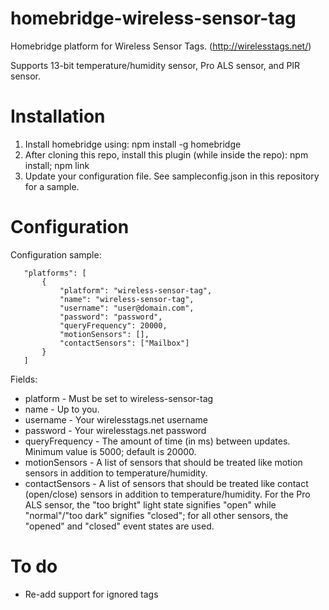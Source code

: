# homebridge-wireless-sensor-tag
 
Homebridge platform for Wireless Sensor Tags. (http://wirelesstags.net/)

Supports 13-bit temperature/humidity sensor, Pro ALS sensor, and PIR sensor.
 
# Installation

1. Install homebridge using: npm install -g homebridge
2. After cloning this repo, install this plugin (while inside the repo): npm install; npm link
3. Update your configuration file. See sampleconfig.json in this repository for a sample. 
 
# Configuration

Configuration sample:
 
 ```
    "platforms": [
        {
            "platform": "wireless-sensor-tag",
            "name": "wireless-sensor-tag",         
            "username": "user@domain.com",      
            "password": "password",
            "queryFrequency": 20000,
            "motionSensors": [],
            "contactSensors": ["Mailbox"]
        }
    ] 
```
     
 Fields:
 * platform - Must be set to wireless-sensor-tag
 * name - Up to you. 
 * username - Your wirelesstags.net username
 * password - Your wirelesstags.net password
 * queryFrequency - The amount of time (in ms) between updates. Minimum value is 5000; default is 20000.
 * motionSensors - A list of sensors that should be treated like motion sensors in addition to temperature/humidity.
 * contactSensors - A list of sensors that should be treated like contact (open/close) sensors in addition to temperature/humidity. For the Pro ALS sensor, the "too bright" light state signifies "open" while "normal"/"too dark" signifies "closed"; for all other sensors, the "opened" and "closed" event states are used.
 
# To do
* Re-add support for ignored tags
